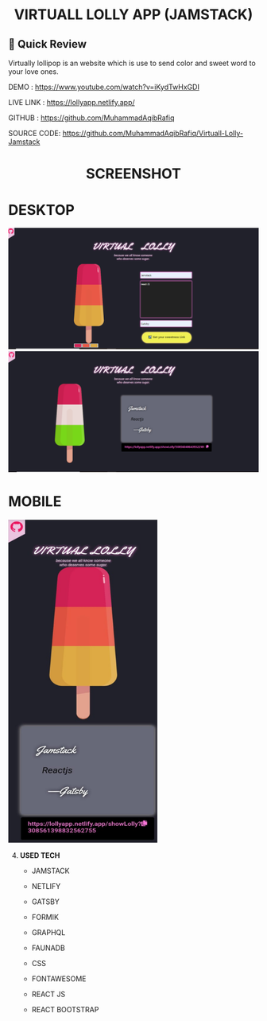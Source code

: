 <p align="center">
</p>
<h1 align="center">
  VIRTUALL LOLLY APP (JAMSTACK)
</h1>

## 🚀 Quick Review

 Virtually lollipop is an website which is use to send color and sweet word to your love ones. 
 
DEMO : https://www.youtube.com/watch?v=iKydTwHxGDI
 
LIVE LINK : https://lollyapp.netlify.app/

GITHUB : https://github.com/MuhammadAqibRafiq

SOURCE CODE: https://github.com/MuhammadAqibRafiq/Virtuall-Lolly-Jamstack

<p align="center">
</p>
<h1 align="center">
  SCREENSHOT
</h1>

<h1>DESKTOP</h1>
  
   <img src="https://github.com/MuhammadAqibRafiq/Virtuall-Lolly-Jamstack/blob/main/static/desktop2.png" width="1000" />
   
   <img src="https://github.com/MuhammadAqibRafiq/Virtuall-Lolly-Jamstack/blob/main/static/desktop1.png" width="1000" />
   

<h1>MOBILE</h1>

   <img src="https://github.com/MuhammadAqibRafiq/Virtuall-Lolly-Jamstack/blob/main/static/mobile.jpeg" width="300"  height="650" />

4.  **USED TECH**

    - JAMSTACK

    - NETLIFY

    - GATSBY

    - FORMIK
     
    - GRAPHQL

    - FAUNADB

    - CSS

    - FONTAWESOME
     
    - REACT JS
    
    - REACT BOOTSTRAP
